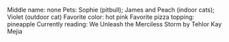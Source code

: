 Middle name: none
Pets: Sophie (pitbull); James and Peach (indoor cats); Violet (outdoor cat)
Favorite color: hot pink
Favorite pizza topping: pineapple
Currently reading: We Unleash the Merciless Storm by Tehlor Kay Mejia
